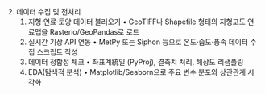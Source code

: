 2. 데이터 수집 및 전처리
	1.	지형·연료·토양 데이터 불러오기
	•	GeoTIFF나 Shapefile 형태의 지형고도·연료맵을 Rasterio/GeoPandas로 로드
	2.	실시간 기상 API 연동
	•	MetPy 또는 Siphon 등으로 온도·습도·풍속 데이터 수집 스크립트 작성
	3.	데이터 정합성 체크
	•	좌표계統일 (PyProj), 결측치 처리, 해상도 리샘플링
	4.	EDA(탐색적 분석)
	•	Matplotlib/Seaborn으로 주요 변수 분포와 상관관계 시각화